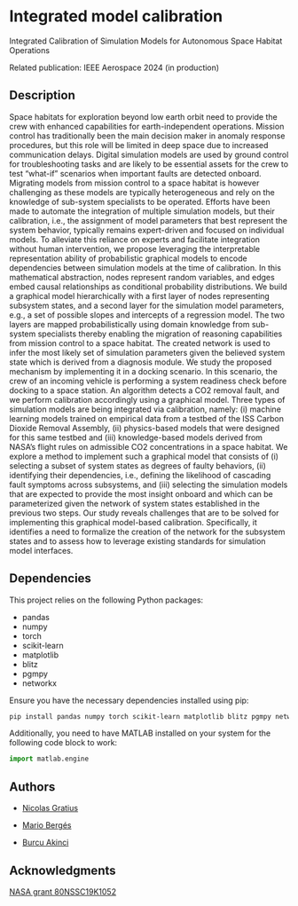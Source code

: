# Integrated model calibration

Integrated Calibration of Simulation Models for Autonomous Space Habitat Operations

Related publication: IEEE Aerospace 2024 (in production)

## Description

Space habitats for exploration beyond low earth orbit need to provide the crew with enhanced capabilities for earth-independent operations. Mission control has traditionally been the main decision maker in anomaly response procedures, but this role will be limited in deep space due to increased communication delays. Digital simulation models are used by ground control for troubleshooting tasks and are likely to be essential assets for the crew to test “what-if” scenarios when important faults are detected onboard. Migrating models from mission control to a space habitat is however challenging as these models are typically heterogeneous and rely on the knowledge of sub-system specialists to be operated. Efforts have been made to automate the integration of multiple simulation models, but their calibration, i.e., the assignment of model parameters that best represent the system behavior, typically remains expert-driven and focused on individual models. To alleviate this reliance on experts and facilitate integration without human intervention, we propose leveraging the interpretable representation ability of probabilistic graphical models to encode dependencies between simulation models at the time of calibration. In this mathematical abstraction, nodes represent random variables, and edges embed causal relationships as conditional probability distributions. We build a graphical model hierarchically with a first layer of nodes representing subsystem states, and a second layer for the simulation model parameters, e.g., a set of possible slopes and intercepts of a regression model. The two layers are mapped probabilistically using domain knowledge from sub-system specialists thereby enabling the migration of reasoning capabilities from mission control to a space habitat. The created network is used to infer the most likely set of simulation parameters given the believed system state which is derived from a diagnosis module. We study the proposed mechanism by implementing it in a docking scenario. In this scenario, the crew of an incoming vehicle is performing a system readiness check before docking to a space station. An algorithm detects a CO2 removal fault, and we perform calibration accordingly using a graphical model. Three types of simulation models are being integrated via calibration, namely: (i) machine learning models trained on empirical data from a testbed of the ISS Carbon Dioxide Removal Assembly, (ii) physics-based models that were designed for this same testbed and (iii) knowledge-based models derived from NASA’s flight rules on admissible CO2 concentrations in a space habitat. We explore a method to implement such a graphical model that consists of (i) selecting a subset of system states as degrees of faulty behaviors, (ii) identifying their dependencies, i.e., defining the likelihood of cascading fault symptoms across subsystems, and (iii) selecting the simulation models that are expected to provide the most insight onboard and which can be parameterized given the network of system states established in the previous two steps. Our study reveals challenges that are to be solved for implementing this graphical model-based calibration. Specifically, it identifies a need to formalize the creation of the network for the subsystem states and to assess how to leverage existing standards for simulation model interfaces.

## Dependencies

This project relies on the following Python packages:

- pandas
- numpy
- torch
- scikit-learn
- matplotlib
- blitz
- pgmpy
- networkx

Ensure you have the necessary dependencies installed using pip:

```bash
pip install pandas numpy torch scikit-learn matplotlib blitz pgmpy networkx
```

Additionally, you need to have MATLAB installed on your system for the following code block to work:

```python
import matlab.engine
```

## Authors

* [Nicolas Gratius](https://www.linkedin.com/in/nicolas-gratius-3360b0110/)

* [Mario Bergés](https://www.cmu.edu/cee/people/faculty/berges.html)

* [Burcu Akinci](https://www.cmu.edu/cee/people/faculty/akinci.html)

## Acknowledgments

[NASA grant 80NSSC19K1052](https://govtribe.com/award/federal-grant-award/grant-for-research-80nssc19k1052)
